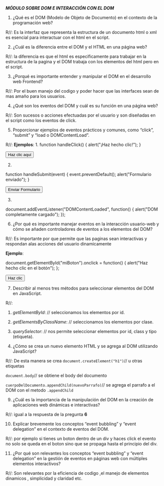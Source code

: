 ***MÓDULO SOBRE DOM E INTERACCIÓN CON EL DOM***

1. ¿Qué es el DOM (Modelo de Objeto de Documento) en el contexto de la programación 
web?

R//:
Es la interfaz que representa la estructura de un documento html o xml es esencial para interactuar con el html en el script.

2. ¿Cuál es la diferencia entre el DOM y el HTML en una página web?

R//:
la diferencia es que el html es especificamente para trabajar en la estructura de la pagina y el DOM trabaja con los elementos del html pero en el script.

3. ¿Porqué es importante entender y manipular el DOM en el desarrollo web Frontend?

R//:
Por el buen manejo del codigo y poder hacer que las interfaces sean de mas amaño para los usuarios.

4. ¿Qué son los eventos del DOM y cuál es su función en una página web?

R//:
Son sucesos o acciones efectuadas por el usuario y son diseñadas en el script como los eventos de click.

5. Proporcionar ejemplos de eventos prácticos y comunes, como “click”, “submit” y “load o 
DOMContentLoad”.

R//:
**Ejemplos**:
1. 
function handleClick() {
    alert("¡Haz hecho clic!");
}

<button onclick="handleClick()">Haz clic aquí</button>

2. 
function handleSubmit(event) {
    event.preventDefault();
    alert("Formulario enviado");
}

<form onsubmit="handleSubmit(event)">
    <input type="submit" value="Enviar Formulario">
</form>

3. 
document.addEventListener("DOMContentLoaded", function() {
    alert("DOM completamente cargado");
});

6. ¿Por qué es importante manejar eventos en la interacción usuario-web y cómo se 
añaden controladores de eventos a los elementos del DOM?

R//:
Es importante por que permite que las paginas sean interactivas y respondan alas acciones del usuario dinamicamente 

**Ejemplo**:

document.getElementById("miBoton").onclick = function() {
    alert("Haz hecho clic en el botón");
};

<button id="miBoton">Haz clic</button>

7. Describir al menos tres métodos para seleccionar elementos del DOM en JavaScript.

R//:
1. *getElementById*: // seleccionamos los elementos por id.

2. *getElementsByClassName*: // seleccionamos los elementos por clase.

3. *querySelector*:  // nos permite seleccionar elementos por id, class y tipo (etiqueta).


8. ¿Cómo se crea un nuevo elemento HTML y se agrega al DOM utilizando JavaScript?

R//:
De esta manera se crea
`document.createElement("h1")`// u otras etiquetas

`document.body`// se obtiene el body del documento

`cuerpoDelDocumento.appendChild(nuevoParrafo)`// se agrega el parrafo a el DOM con el metodo `.appendChild`


9. ¿Cuál es la importancia de la manipulación del DOM en la creación de aplicaciones web
dinámicas e interactivas?

R//:
igual a la respuesta de la pregunta **6**

10. Explicar brevemente los conceptos “event bubbling” y “event delegation” en el contexto 
de eventos del DOM.

R//:
por ejemplo si tienes un boton dentro de un div y haces click el evento no solo se queda en el boton sino que se propaga hasta el principio del div.

11. ¿Por qué son relevantes los conceptos “event bubbling” y “event delegation” en la 
gestión de eventos en páginas web con múltiples elementos interactivos?

R//:
Son relevantes por la eficiencia de codigo ,el manejo de elementos dinamicos , simplicidad y claridad etc.

